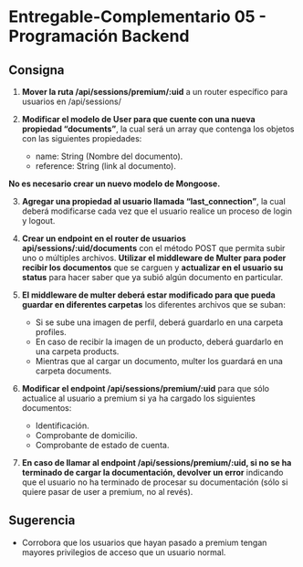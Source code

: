 # Entregable-Complementario 05 - Programación Backend

## Consigna

1. **Mover la ruta /api/sessions/premium/:uid** a un router específico para usuarios en /api/sessions/

2. **Modificar el modelo de User para que cuente con una nueva propiedad “documents”**, la cual será un array que contenga los objetos con las siguientes propiedades:

   -  name: String (Nombre del documento).
   -  reference: String (link al documento).

**No es necesario crear un nuevo modelo de Mongoose.**

3. **Agregar una propiedad al usuario llamada “last_connection”**, la cual deberá modificarse cada vez que el usuario realice un proceso de login y logout.

4. **Crear un endpoint en el router de usuarios api/sessions/:uid/documents** con el método POST que permita subir uno o múltiples archivos. **Utilizar el middleware de Multer para poder recibir los documentos** que se carguen y **actualizar en el usuario su status** para hacer saber que ya subió algún documento en particular.

5. **El middleware de multer deberá estar modificado para que pueda guardar en diferentes carpetas** los diferentes archivos que se suban:

   -  Si se sube una imagen de perfil, deberá guardarlo en una carpeta profiles.
   -  En caso de recibir la imagen de un producto, deberá guardarlo en una carpeta products.
   -  Mientras que al cargar un documento, multer los guardará en una carpeta documents.

6. **Modificar el endpoint /api/sessions/premium/:uid** para que sólo actualice al usuario a premium si ya ha cargado los siguientes documentos:

   -  Identificación.
   -  Comprobante de domicilio.
   -  Comprobante de estado de cuenta.

7. **En caso de llamar al endpoint /api/sessions/premium/:uid, si no se ha terminado de cargar la documentación, devolver un error** indicando que el usuario no ha terminado de procesar su documentación (sólo si quiere pasar de user a premium, no al revés).

## Sugerencia

-  Corrobora que los usuarios que hayan pasado a premium tengan mayores privilegios de acceso que un usuario normal.
